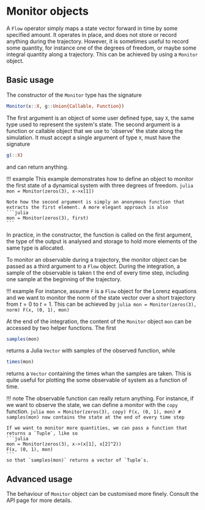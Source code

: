 # Monitor objects
A `Flow` operator simply maps a state vector forward in time by some specified amount. It operates in place, and does not store or record anything during the trajectory. However, it is sometimes useful to record some quantity, for instance one of the degrees of freedom, or maybe some integral quantity along a trajectory. This can be achieved by using a `Monitor` object.

## Basic usage
The constructor of the `Monitor` type has the signature
```julia
Monitor(x::X, g::Union{Callable, Function})
```
The first argument is an object of some user defined type, say `X`, the same type used to represent the system's state. The second argument is a function or callable object that we use to 'observe' the state along the simulation. It must accept a single argument of type `X`, must have the signature
```julia
g(::X)
```
and can return anything. 

!!! example
    This example demonstrates how to define an object to monitor the first state of a dynamical system with three degrees of freedom.
    ```julia
    mon = Monitor(zeros(3), x->x[1])
    ```

    Note how the second argument is simply an anonymous function that extracts the first element. A more elegant approach is also
    ```julia
    mon = Monitor(zeros(3), first)
    ```

In practice, in the constructor, the function is called on the first argument, the type of the output is analysed and storage to hold more elements of the same type is allocated.

To monitor an observable during a trajectory, the monitor object can be passed as a third argument to a `Flow` object. During the integration, a sample of the observable is taken t the end of every time step, including one sample at the beginning of the trajectory.

!!! example
    For instance, assume `F` is a `Flow` object for the Lorenz equations and we want to monitor the norm of the state vector over a short trajectory from $t=0$ to $t=1$. This can be achieved by
    ```julia
    mon = Monitor(zeros(3), norm)
    F(x, (0, 1), mon)
    ```
    
At the end of the integration, the content of the `Monitor` object `mon` can be accessed by two helper functions. The first
```julia
samples(mon)
```
returns a Julia `Vector` with samples of the observed function, while 
```julia
times(mon)
```
returns a `Vector` containing the times whan the samples are taken. This is quite useful for plotting the some observable of system as a function of time.

!!! note
    The observable function can really return anything. For instance, if we want to observe the state, we can define a monitor with the `copy` function.
    ```julia
    mon = Monitor(zeros(3), copy)
    F(x, (0, 1), mon)
    # samples(mon) now contains the state at the end of every time step
    ```

    If we want to monitor more quantities, we can pass a function that returns a `Tuple`, like so
    ```julia
    mon = Monitor(zeros(3), x->(x[1], x[2]^2))
    F(x, (0, 1), mon)
    ```
    so that `samples(mon)` returns a vector of `Tuple`s.


## Advanced usage
The behaviour of `Monitor` object can be customised more finely. Consult the API page for more details.
